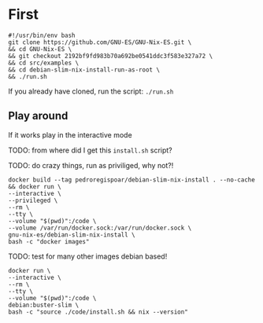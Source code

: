 # First

```
#!/usr/bin/env bash
git clone https://github.com/GNU-ES/GNU-Nix-ES.git \
&& cd GNU-Nix-ES \
&& git checkout 2192bf9fd983b70a692be0541ddc3f583e327a72 \
&& cd src/examples \
&& cd debian-slim-nix-install-run-as-root \
&& ./run.sh
```

If you already have cloned, run the script:
`./run.sh`


## Play around

If it works play in the interactive mode

TODO: from where did I get this `install.sh` script?



TODO: do crazy things, run as priviliged, why not?!
```
docker build --tag pedroregispoar/debian-slim-nix-install . --no-cache && docker run \
--interactive \
--privileged \
--rm \
--tty \
--volume "$(pwd)":/code \
--volume /var/run/docker.sock:/var/run/docker.sock \
gnu-nix-es/debian-slim-nix-install \
bash -c "docker images"
```

TODO: test for many other images debian based!
```
docker run \
--interactive \
--rm \
--tty \
--volume "$(pwd)":/code \
debian:buster-slim \
bash -c "source ./code/install.sh && nix --version"
```
